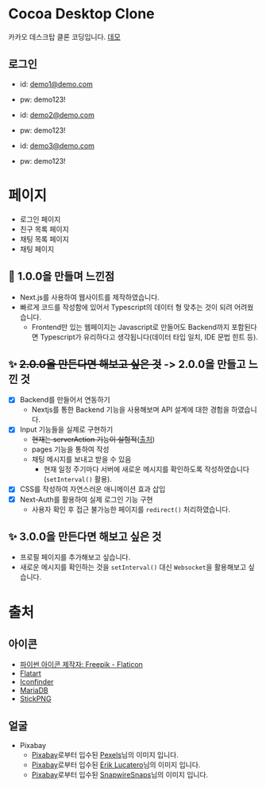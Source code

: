 # Cocoa Desktop Clone
카카오 데스크탑 클론 코딩입니다. [데모](https://cocoa.kesuna.com/)
## 로그인
* id: demo1@demo.com
* pw: demo123!

* id: demo2@demo.com
* pw: demo123!

* id: demo3@demo.com
* pw: demo123!


# 페이지
* 로그인 페이지
* 친구 목록 페이지
* 채팅 목록 페이지
* 채팅 페이지


## 🚩 1.0.0을 만들며 느낀점
* Next.js를 사용하여 웹사이트를 제작하였습니다.
* 빠르게 코드를 작성함에 있어서 Typescript의 데이터 형 맞추는 것이 되려 어려웠습니다.
  * Frontend만 있는 웹페이지는 Javascript로 만들어도 Backend까지 포함된다면 Typescript가 유리하다고 생각됩니다(데이터 타입 일치, IDE 문법 힌트 등).

## ✨ ~~2.0.0을 만든다면 해보고 싶은 것~~ -> 2.0.0을 만들고 느낀 것
* [x] Backend를 만들어서 연동하기
  * Nextjs를 통한 Backend 기능을 사용해보며 API 설계에 대한 경험을 하였습니다.
* [x] Input 기능들을 실제로 구현하기
  * ~~현재는 serverAction 기능이 실험적~~([출처](https://nextjs.org/docs/app/building-your-application/data-fetching/forms-and-mutations))
  * pages 기능을 통하여 작성
  * 채팅 메시지를 보내고 받을 수 있음
    * 현재 일정 주기마다 서버에 새로운 메시지를 확인하도록 작성하였습니다(`setInterval()` 활용).
* [x] CSS를 작성하여 자연스러운 애니메이션 효과 삽입
* [x] Next-Auth를 활용하여 실제 로그인 기능 구현
  * 사용자 확인 후 접근 불가능한 페이지를 `redirect()` 처리하였습니다.

## ✨ 3.0.0을 만든다면 해보고 싶은 것
* 프로필 페이지를 추가해보고 싶습니다.
* 새로운 메시지를 확인하는 것을 `setInterval()` 대신 `Websocket`을 활용해보고 싶습니다.

# 출처
## 아이콘
* <a href="https://www.flaticon.com/kr/free-icons/" title="파이썬 아이콘">파이썬 아이콘  제작자: Freepik - Flaticon</a>
* [Flatart](https://www.iconfinder.com/Flatart)
* [Iconfinder](https://www.iconfinder.com/iconfinder)
* [MariaDB](https://mariadb.com/ko/about-us/logos/)
* [StickPNG](https://www.stickpng.com/img/icons-logos-emojis/shop-logos/next-logo)

## 얼굴
* Pixabay
  * <a href="https://pixabay.com/ko//?utm_source=link-attribution&utm_medium=referral&utm_campaign=image&utm_content=1836445">Pixabay</a>로부터 입수된 <a href="https://pixabay.com/ko/users/pexels-2286921/?utm_source=link-attribution&utm_medium=referral&utm_campaign=image&utm_content=1836445">Pexels</a>님의 이미지 입니다.
  * <a href="https://pixabay.com/ko//?utm_source=link-attribution&utm_medium=referral&utm_campaign=image&utm_content=3353699">Pixabay</a>로부터 입수된 <a href="https://pixabay.com/ko/users/erik_lucatero-8817894/?utm_source=link-attribution&utm_medium=referral&utm_campaign=image&utm_content=3353699">Erik Lucatero</a>님의 이미지 입니다.
  * <a href="https://pixabay.com/ko//?utm_source=link-attribution&utm_medium=referral&utm_campaign=image&utm_content=597173">Pixabay</a>로부터 입수된 <a href="https://pixabay.com/ko/users/snapwiresnaps-692569/?utm_source=link-attribution&utm_medium=referral&utm_campaign=image&utm_content=597173">SnapwireSnaps</a>님의 이미지 입니다.